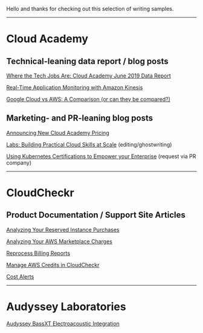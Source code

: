Hello and thanks for checking out this selection of writing samples.

***

# Cloud Academy

## Technical-leaning data report / blog posts

[Where the Tech Jobs Are: Cloud Academy June 2019 Data Report](https://cloudacademy.com/research/where-the-tech-jobs-are-cloud-academy-june-2019-data-report/)

[Real-Time Application Monitoring with Amazon Kinesis](https://cloudacademy.com/blog/real-time-application-monitoring-with-amazon-kinesis/)

[Google Cloud vs AWS: A Comparison (or can they be compared?)](https://cloudacademy.com/blog/google-cloud-vs-aws-a-comparison/)

## Marketing- and PR-leaning blog posts

[Announcing New Cloud Academy Pricing](https://cloudacademy.com/blog/announcing-new-cloud-academy-pricing/)

[Labs: Building Practical Cloud Skills at Scale](https://cloudacademy.com/blog/labs-building-practical-cloud-skills-at-scale/) (editing/ghostwriting)

[Using Kubernetes Certifications to Empower your Enterprise](https://www.toolbox.com/tech/enterprise-software/guest-article/using-kubernetes-certifications-to-empower-your-enterprise/) (request via PR company)

***

# CloudCheckr

## Product Documentation / Support Site Articles

[Analyzing Your Reserved Instance Purchases](https://success.cloudcheckr.com/article/omv4hfg70h-analyzing-your-reserved-instance-purchases)

[Analyzing Your AWS Marketplace Charges](https://success.cloudcheckr.com/article/gawyldihis-analyzing-your-aws-marketplace-charges)

[Reprocess Billing Reports](https://success.cloudcheckr.com/article/lxt5kr90yj-reload-detailed-billing-reports)

[Manage AWS Credits in CloudCheckr](https://success.cloudcheckr.com/article/yra19r5oro-aws-credits-new)

[Cost Alerts](https://success.cloudcheckr.com/article/5iwvhy09gb-cost-alerts)

***

# Audyssey Laboratories

[Audyssey BassXT Electroacoustic Integration](https://drive.google.com/open?id=1FbcDneHF2AF7E1wMSKmYBHsC0K3gaEWo)
